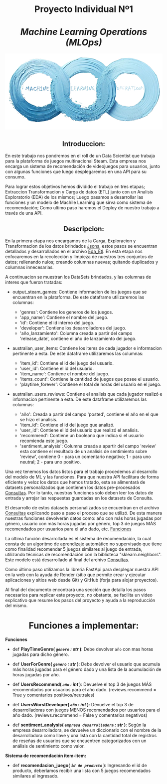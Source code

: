 <center>

# Proyecto Individual Nº1


# *Machine Learning Operations (MLOps)*


![Alt text](src/Machine_Learning_Operations-removebg-preview.png)

## Introduccion:
</center>

En este trabajo nos pondremos en el roll de un Data Scientist que trabaja para la plataforma de juegos multinacional Steam. Esta empresa nos encarga un sistema de recomendación de videojuegos para usuarios, junto con algunas funciones que luego desplegaremos en una API para su consumo.

Para lograr estos objetivos hemos dividido el trabajo en tres etapas; Extraccion Transformacion y Carga de datos (ETL) junto con un Analisis Exploratorio (EDA) de los mismos; Luego pasamos a desarrollar las funciones y un modelo de Machile Learning que sirva como sistema de recomendación; Como ultimo paso haremos el Deploy de nuestro trabajo a través de una API.

<center> 

## Descripcion:
</center>

En la primera etapa nos encargamos de la Carga, Exploracion y Transformacion de los datos brindados  [Jsons](Jsons), estos pasos se encuentran detallados y desarrollados en el archivo [Eda_Etl](Eda_Etl.ipynb). En esta etapa nos enfocaremos en la recolección y limpieza de nuestros tres conjuntos de datos; rellenando nulos; creando columnas nuevas; quitando duplicados y columnas innecesarias. 

A continuacion se muestran los DataSets brindados, y las columnas de interes que fueron tratadas:

- output_steam_games: Contiene informacion de los juegos que se encuentran en la plataforma. De este dataframe utilizaremos las columnas:
    * 'genres':     Contiene los generos de los juegos.
    * 'app_name':   Contiene el nombre del juego.
    * 'id':         Contiene el id interno del juego.
    * 'developer':  Contiene los desarrolladores del juego.
    * 'año_lanzamiento': Columna creada a partir del campo 'release_date', contiene el año de lanzamiento del juego.

- australian_user_items: Contiene los items de cada jugador e informacion pertinente a esta. De este dataframe utilizaremos las columnas:
    * 'item_id':     Contiene el id del juego del usuario.
    * 'user_id':     Contiene el id del usuario.
    * 'item_name':   Contiene el nombre del juego.
    * 'items_count': Contiene la cantidad de juegos que posee el usuario.
    * 'playtime_forever': Contiene el total de horas del usuario en el juego.

- australian_users_reviews: Contiene el analisis que cada jugador realizó e informacion pertinente a esta. De este dataframe utilizaremos las columnas:
    * 'año':        Creada a partir del campo 'posted', contiene el año en el que se hizo el analisis.
    * 'item_id':    Contiene el id del juego que analizó.
    * 'user_id':    Contiene el id del usuario que realizó el analisis.
    * 'recommend':  Contiene un booleano que indica si el usuario recomienda este juego.
    * 'sentiment_analysis': Columna creada a apartir del campo 'review' esta contiene el resultado de un analisis de sentimiento sobre 'review', contiene 0 - para un comentario negativo; 1 - para uno neutral; 2 - para uno positivo.

Una vez tenemos los datos listos para el trabajo procedemos al desarrollo del modelo de ML y las funciones. Para que nuestra API facilitara de forma eficiente y veloz los datos que hemos tratado, esta se alimentará de datasets personalizados que contienen los datos pre-procesados [Consultas](Consultas). Por lo tanto, nuestras funciones solo deben leer los datos de entrada y arrojar las respuestas guardadas en los datasets de Consulta.

El desarrollo de estos datasets personalizados se encuentran en el archivo [Consultas](Consultas.ipynb) explicando paso a paso el proceso que se utilizó. De esta manera nuestras funciones devolverán datos como: año con más horas jugadas por género, usuario con más horas jugadas por género, top 3 de juegos MÁS recomendados por usuarios para el año dado, etc. [Funciones](#funciones-a-implementar)

La última función desarrollada es el sistema de recomendación, la cual consta de un algoritmo de aprendizaje automático no supervisado que tiene como finalidad recomendar 5 juegos similares al juego de entrada, utilizando técnicas de recomendación con la biblioteca "sklearn.neighbors". Este modelo está desarrollado al final del archivo [Consultas](Consultas.ipynb).

Como último paso utilizamos la libreria FastApi para desplegar nuestra API en la web con la ayuda de Render (sitio que permite crear y ejecutar aplicaciones y sitios web desde Git) y GitHub (forja para alojar proyectos).

Al final del documento encontrará una sección que detalla los pasos necesarios para replicar este proyecto, no obstante, se facilita un video explicativo que resume los pasos del proyecto y ayuda a la reproducción del mismo.

<center> 

# Funciones a implementar:
</center>

**Funciones**

+ def **PlayTimeGenre( *`genero` : str* )**:
    Debe devolver `año` con mas horas jugadas para dicho género.


+ def **UserForGenre( *`genero` : str* )**:
    Debe devolver el usuario que acumula más horas jugadas para el género dado y una lista de la acumulación de horas jugadas por año.


+ def **UsersRecommend( *`año` : int* )**:
   Devuelve el top 3 de juegos MÁS recomendados por usuarios para el año dado. (reviews.recommend = True y comentarios positivos/neutrales)


+ def **UsersWorstDeveloper( *`año` : int* )**:
   Devuelve el top 3 de desarrolladoras con juegos MENOS recomendados por usuarios para el año dado. (reviews.recommend = False y comentarios negativos)


+ def **sentiment_analysis( *`empresa desarrolladora` : str* )**:
    Según la empresa desarrolladora, se devuelve un diccionario con el nombre de la desarrolladora como llave y una lista con la cantidad total 
    de registros de reseñas de usuarios que se encuentren categorizados con un análisis de sentimiento como valor. 

**Sistema de recomendación item-item:**
+ def **recomendacion_juego( *`id de producto`* )**:
    Ingresando el id de producto, deberíamos recibir una lista con 5 juegos recomendados similares al ingresado.

